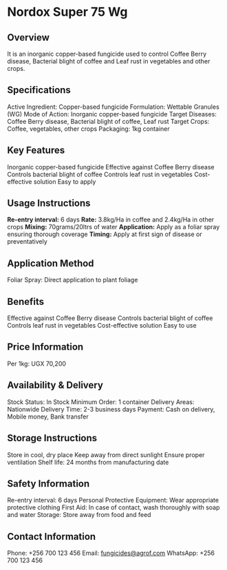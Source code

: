 # Nordox Super 75 Wg

## Overview
It is an inorganic copper-based fungicide used to control Coffee Berry disease, Bacterial blight of coffee and Leaf rust in vegetables and other crops.

## Specifications
Active Ingredient: Copper-based fungicide
Formulation: Wettable Granules (WG)
Mode of Action: Inorganic copper-based fungicide
Target Diseases: Coffee Berry disease, Bacterial blight of coffee, Leaf rust
Target Crops: Coffee, vegetables, other crops
Packaging: 1kg container

## Key Features
Inorganic copper-based fungicide
Effective against Coffee Berry disease
Controls bacterial blight of coffee
Controls leaf rust in vegetables
Cost-effective solution
Easy to apply

## Usage Instructions
**Re-entry interval:** 6 days
**Rate:** 3.8kg/Ha in coffee and 2.4kg/Ha in other crops
**Mixing:** 70grams/20ltrs of water
**Application:** Apply as a foliar spray ensuring thorough coverage
**Timing:** Apply at first sign of disease or preventatively

## Application Method
Foliar Spray: Direct application to plant foliage

## Benefits
Effective against Coffee Berry disease
Controls bacterial blight of coffee
Controls leaf rust in vegetables
Cost-effective solution
Easy to use

## Price Information
Per 1kg: UGX 70,200

## Availability & Delivery
Stock Status: In Stock
Minimum Order: 1 container
Delivery Areas: Nationwide
Delivery Time: 2-3 business days
Payment: Cash on delivery, Mobile money, Bank transfer

## Storage Instructions
Store in cool, dry place
Keep away from direct sunlight
Ensure proper ventilation
Shelf life: 24 months from manufacturing date

## Safety Information
Re-entry interval: 6 days
Personal Protective Equipment: Wear appropriate protective clothing
First Aid: In case of contact, wash thoroughly with soap and water
Storage: Store away from food and feed

## Contact Information
Phone: +256 700 123 456
Email: fungicides@agrof.com
WhatsApp: +256 700 123 456

